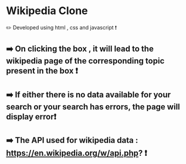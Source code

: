 # Wikipedia Clone
✏️ Developed using html , css and javascript ❗





## ➡️ On clicking the box , it will lead to the wikipedia page of the corresponding topic present in the box ❗


## ➡️ If either there is no data available for your search or your search has errors, the page will display error❗



## ➡️ The API used for wikipedia data : https://en.wikipedia.org/w/api.php? ❗

